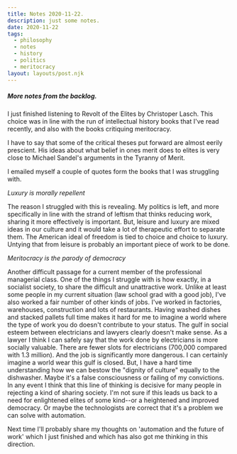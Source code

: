 ```yaml
---
title: Notes 2020-11-22.
description: just some notes.
date: 2020-11-22
tags:
  - philosophy	
  - notes 
  - history
  - politics
  - meritocracy
layout: layouts/post.njk
---
```



##### More notes from the backlog. 

I just finished listening to Revolt of the Elites by Christoper Lasch. This choice was in line with the run of intellectual history books that I've read recently, and also with the books critiquing meritocracy. 

I have to say that some of the critical theses put forward are almost eerily prescient. His ideas about what belief in ones merit does to elites is very close to Michael Sandel's arguments in the Tyranny of Merit. 

I emailed myself a couple of quotes form the books that I was struggling with. 

*Luxury is morally repellent*

The reason I struggled with this is revealing. My politics is left, and more specifically in line with the strand of leftism that thinks reducing work, sharing it more effectively is important. But, leisure and luxury are mixed ideas in our culture and it would take a lot of therapeutic effort to separate them. The American ideal of freedom is tied to choice and choice to luxury. Untying that from leisure is probably an important piece of work to be done. 

*Meritocracy is the parody of democracy*


Another difficult passage for a current member of the professional managerial class. One of the things I struggle with is how exactly, in a socialist society, to share the difficult and unattractive work. Unlike at least some people in my current situation (law school grad with a good job), I've also worked a fair number of other kinds of jobs. I've worked in factories, warehouses, construction and lots of restaurants. Having washed dishes and stacked pallets full time makes it hard for me to imagine a world where the type of work you do doesn't contribute to your status. The gulf in social esteem between electricians and lawyers clearly doesn't make sense. As a lawyer I think I can safely say that the work done by electricians is more socially valuable. There are fewer slots for electricians (700,000 compared with 1.3 million). And the job is significantly more dangerous. I can certainly imagine a world wear this gulf is closed. But, I have a hard time understanding how we can bestow the "dignity of culture" equally to the dishwasher. Maybe it's a false consciousness or failing of my convictions. In any event I think that this line of thinking is decisive for many people in rejecting a kind of sharing society. I'm not sure if this leads us back to a need for enlightened elites of some kind--or a heightened and improved democracy. Or maybe the technologists are correct that it's a problem we can solve with automation.  

Next time I'll probably share my thoughts on 'automation and the future of work' which I just finished and which has also got me thinking in this direction. 
